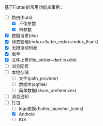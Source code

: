 基于Flutter的常用功能点事例：

- [ ] 路由(fluro)
  - [x] 不带参数
  - [x] 带参数
- [x] 数据请求(dio)
- [x] 状态管理(redux+flutter_redux+redux_thunk)
- [x] 无限滚动列表
- [x] 表单
- [x] 文件上传(file_picker+dart:io+dio)
- [ ] 浏览网页
- [ ] 本地存储
  - [ ] 文件(path_provider)
  - [ ] 数据库(sqflite)
  - [ ] 简单数据(share_preferences)
- [ ] 消息通知
- [ ] 打包
  - [ ] logo更换(flutter_launcher_icons)
  - [x] Android
  - [ ] IOS
